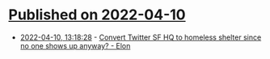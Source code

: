 # [Published on 2022-04-10](index.md)

* [2022-04-10, 13:18:28](https://news.ycombinator.com/item?id=30976718) - [Convert Twitter SF HQ to homeless shelter since no one shows up anyway? - Elon](https://twitter.com/elonmusk/status/1512966135423066116)
